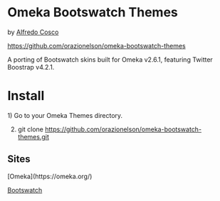 Omeka Bootswatch Themes
=======================
by [Alfredo Cosco](http://www.nelsonweb.it)

https://github.com/orazionelson/omeka-bootswatch-themes

A porting of Bootswatch skins built for Omeka v2.6.1, featuring Twitter Boostrap v4.2.1.

<h1>Install</h1>
1) Go to your Omeka Themes directory.

2) git clone https://github.com/orazionelson/omeka-bootswatch-themes.git

<h2>Sites</h2>
[Omeka](https://omeka.org/)

[Bootswatch](https://bootswatch.com/)

